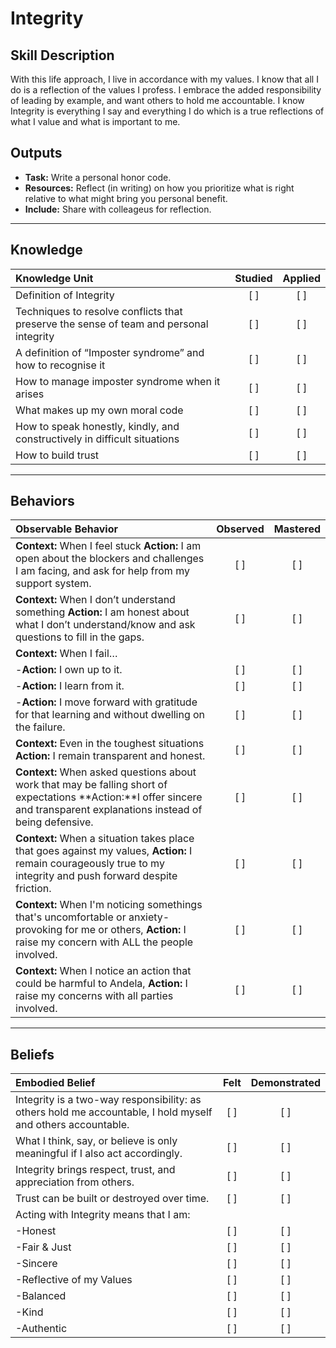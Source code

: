 # Integrity 

Skill Description 
----------
With this life approach, I live in accordance with my values. I know that all I do is a reflection of the values I profess. I embrace the added responsibility of leading by example, and want others to hold me accountable. I know Integrity is everything I say and everything I do which is a true reflections of what I value and what is important to me. 


Outputs
----------
- **Task:** Write a personal honor code.<br>
- **Resources:** Reflect (in writing) on how you prioritize what is right relative to what might bring you personal benefit.<br>
- **Include:** Share with colleageus for reflection. <br>

----------

## **Knowledge**


| Knowledge Unit   |      Studied      | Applied |
|:-------------|:------------------:|:--------:|
| Definition of Integrity | [ ] | [ ]  |
| Techniques to resolve conflicts that preserve the sense of team and personal integrity | [ ] | [ ]  |
| A definition of “Imposter syndrome” and how to recognise it | [ ] | [ ]  |
| How to manage imposter syndrome when it arises  | [ ] | [ ]  |
| What makes up my own moral code | [ ] | [ ]  |
| How to speak honestly, kindly, and constructively in difficult situations | [ ] | [ ]  |
| How to build trust | [ ] | [ ]  |


----------

## **Behaviors**

| Observable Behavior   |      Observed      | Mastered |
|:-------------|:------------------:|:--------:|
| **Context:** When I feel stuck **Action:** I am open about the blockers and challenges I am facing, and ask for help from my support system. | [ ] | [ ]  |
| **Context:** When I don’t understand something **Action:** I am honest about what I don’t understand/know and ask questions to fill in the gaps. | [ ] | [ ]  |
| **Context:** When I fail… | | | 
| -**Action:** I own up to it. | [ ] | [ ]  |
| -**Action:** I learn from it. | [ ] | [ ]  |
| -**Action:** I move forward with gratitude for that learning and without dwelling on the failure. | [ ] | [ ]  |
| **Context:** Even in the toughest situations **Action:** I remain transparent and honest. | [ ] | [ ]  |
| **Context:** When asked questions about work that may be falling short of expectations **Action:**I offer sincere and transparent explanations instead of being defensive. | [ ] | [ ]  |
| **Context:** When a situation takes place that goes against my values, **Action:** I remain courageously true to my integrity and push forward despite friction. | [ ] | [ ]  |
| **Context:** When I'm noticing somethings that's uncomfortable or anxiety-provoking for me or others, **Action:** I raise my concern with ALL the people involved. | [ ] | [ ]  |
| **Context:** When I notice an action that could be harmful to Andela, **Action:** I raise my concerns with all parties involved. | [ ] | [ ]  |


----------

## **Beliefs**


| Embodied Belief   |      Felt      | Demonstrated |
|:-------------|:------------------:|:--------:|
| Integrity is a two-way responsibility: as others hold me accountable, I hold myself and others accountable. | [ ] | [ ]  |
| What I think, say, or believe is only meaningful if I also act accordingly. | [ ] | [ ]  |
| Integrity brings respect, trust, and appreciation from others. | [ ] | [ ]  |
| Trust can be built or destroyed over time. | [ ] | [ ]  |
| Acting with Integrity means that I am: |  |  |
| -Honest | [ ] | [ ]  |
| -Fair & Just | [ ] | [ ]  |
| -Sincere | [ ] | [ ]  |
| -Reflective of my Values | [ ] | [ ]  |
| -Balanced | [ ] | [ ]  |
| -Kind | [ ] | [ ]  |
| -Authentic | [ ] | [ ]  |


